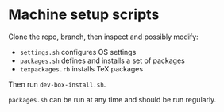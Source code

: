 # Machine setup scripts

Clone the repo, branch, then inspect and possibly modify:

 - `settings.sh` configures OS settings
 - `packages.sh` defines and installs a set of packages
 - `texpackages.rb` installs TeX packages

Then run `dev-box-install.sh`.

`packages.sh` can be run at any time and should be run regularly.
